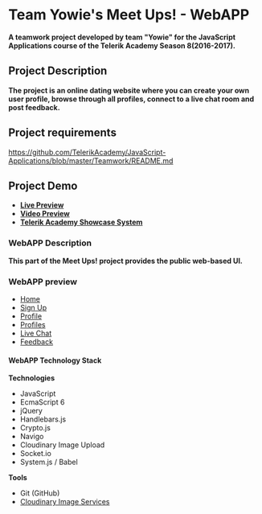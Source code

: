 # Team Yowie's Meet Ups! - WebAPP
**A teamwork project developed by team "Yowie" for the JavaScript Applications course of the Telerik Academy Season 8(2016-2017).**

## Project Description
 **The project is an online dating website where you can create your own user profile, browse through all profiles, connect to a live chat room and post feedback.**
 
 ## Project requirements
https://github.com/TelerikAcademy/JavaScript-Applications/blob/master/Teamwork/README.md

## Project Demo
- [**Live Preview**](http://cdn.rawgit.com/TeamYowie/MeetUps-WebApp/master/app/#)
- [**Video Preview**](https://youtu.be/Bzu__NpdhiM)
- [**Telerik Academy Showcase System**](http://best.telerikacademy.com/projects/645/Team-Yowie-s-Meet-Ups)
 
### WebAPP Description
 **This part of the Meet Ups! project provides the public web-based UI.**
 
### WebAPP preview
- [Home](http://res.cloudinary.com/teamyowie/image/upload/v1494425917/home_ogdnsl.png)
- [Sign Up](http://res.cloudinary.com/teamyowie/image/upload/v1494429754/signup_rdoex3.png)
- [Profile](http://res.cloudinary.com/teamyowie/image/upload/v1494425922/profilepage_ls7loo.png)
- [Profiles](http://res.cloudinary.com/teamyowie/image/upload/v1494425953/members_nwg0ny.png)
- [Live Chat](http://res.cloudinary.com/teamyowie/image/upload/v1494425944/chat_cvhxi0.png)
- [Feedback](http://res.cloudinary.com/teamyowie/image/upload/v1494425964/feedback_mbqvyn.png)

#### WebAPP Technology Stack
**Technologies**
* JavaScript
* EcmaScript 6
* jQuery
* Handlebars.js
* Crypto.js
* Navigo
* Cloudinary Image Upload
* Socket.io
* System.js / Babel

**Tools**
* Git (GitHub)
* [Cloudinary Image Services](http://res.cloudinary.com/teamyowie/image/upload/v1494429145/cloudinary_toi7nn.png)
